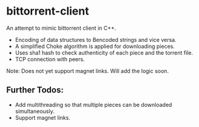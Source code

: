 # bittorrent-client

An attempt to mimic bittorrent client in C++. 
- Encoding of data structures to Bencoded strings and vice versa.
- A simplified Choke algorithm is applied for downloading pieces.
- Uses sha1 hash to check authenticity of each piece and the torrent file.
- TCP connection with peers.

Note: Does not yet support magnet links. Will add the logic soon.

## Further Todos:
- Add multithreading so that multiple pieces can be downloaded simultaneously.
- Support magnet links.
